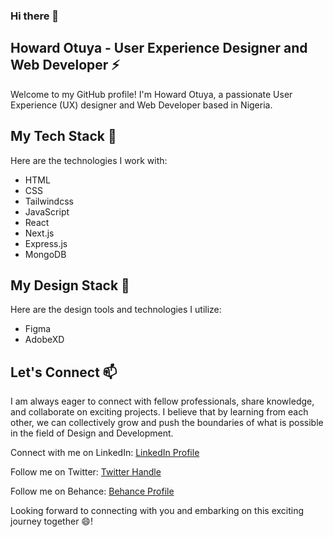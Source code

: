 ### Hi there 👋


## Howard Otuya - User Experience Designer and Web Developer ⚡

Welcome to my GitHub profile! I'm Howard Otuya, a passionate User Experience (UX) designer and Web Developer based in Nigeria. 

## My Tech Stack 🔭

Here are the technologies I work with:

- HTML
- CSS
- Tailwindcss
- JavaScript
- React
- Next.js
- Express.js
- MongoDB

## My Design Stack 🔭

Here are the design tools and technologies I utilize:

- Figma
- AdobeXD

## Let's Connect 📫

I am always eager to connect with fellow professionals, share knowledge, and collaborate on exciting projects. I believe that by learning from each other, we can collectively grow and push the boundaries of what is possible in the field of Design and Development.

Connect with me on LinkedIn: [LinkedIn Profile](https://www.linkedin.com/in/howard-otuya-7251411b2)

Follow me on Twitter: [Twitter Handle](https://twitter.com/howard_xm)

Follow me on Behance: [Behance Profile](https://behance.net/howardotuya)

Looking forward to connecting with you and embarking on this exciting journey together 😄!

<!--
**jaulf/jaulf** is a ✨ _special_ ✨ repository because its `README.md` (this file) appears on your GitHub profile.

Here are some ideas to get you started:

- 🔭 I’m currently working on ...
- 🌱 I’m currently learning ...
- 👯 I’m looking to collaborate on ...
- 🤔 I’m looking for help with ...
- 💬 Ask me about ...
- 📫 How to reach me: ...
- 😄 Pronouns: ...
- ⚡ Fun fact: ...
-->
